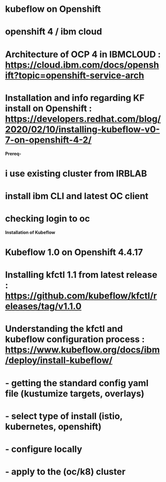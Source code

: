 # kubeflow on Openshift
# openshift 4 / ibm cloud
# Architecture of OCP 4 in IBMCLOUD : https://cloud.ibm.com/docs/openshift?topic=openshift-service-arch
# Installation and info regarding KF install on Openshift : https://developers.redhat.com/blog/2020/02/10/installing-kubeflow-v0-7-on-openshift-4-2/


__Prereq-__
# i use existing cluster from IRBLAB
# install ibm CLI and latest OC client
# checking login to oc

__Installation of Kubeflow__

# Kubeflow 1.0 on Openshift 4.4.17
#
# Installing kfctl 1.1 from latest release : https://github.com/kubeflow/kfctl/releases/tag/v1.1.0
# Understanding the kfctl and kubeflow configuration process : https://www.kubeflow.org/docs/ibm/deploy/install-kubeflow/
#       - getting the standard config yaml file (kustumize targets, overlays)
#       - select type of install (istio, kubernetes, openshift)
#       - configure locally
#       - apply to the (oc/k8) cluster




